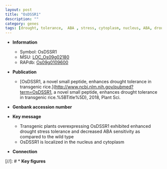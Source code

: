 ```yaml
---
layout: post
title: "OsDSSR1"
description: ""
category: genes
tags: [drought, tolerance,  ABA , stress, cytoplasm, nucleus, ABA, drought stress, drought stress , stress tolerance]
---
```


* **Information**  
    + Symbol: OsDSSR1  
    + MSU: [LOC_Os09g02180](http://rice.uga.edu/cgi-bin/ORF_infopage.cgi?orf=LOC_Os09g02180)  
    + RAPdb: [Os09g0109600](https://rapdb.dna.affrc.go.jp/locus/?name=Os09g0109600)  

* **Publication**  
    + [OsDSSR1, a novel small peptide, enhances drought tolerance in transgenic rice.](http://www.ncbi.nlm.nih.gov/pubmed?term=OsDSSR1, a novel small peptide, enhances drought tolerance in transgenic rice.%5BTitle%5D), 2018, Plant Sci.

* **Genbank accession number**  

* **Key message**  
    + Transgenic plants overexpressing OsDSSR1 exhibited enhanced drought stress tolerance and decreased ABA sensitivity as compared to the wild type
    + OsDSSR1 is localized in the nucleus and cytoplasm

* **Connection**  

[//]: # * **Key figures**  


